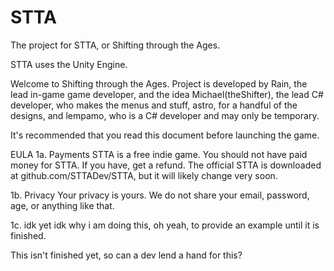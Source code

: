 # STTA
The project for STTA, or Shifting through the Ages.

STTA uses the Unity Engine.

Welcome to Shifting through the Ages.
Project is developed by
Rain, the lead in-game game developer, and the idea
Michael(theShifter), the lead C# developer, who makes the menus and stuff, 
astro, for a handful of the designs, and
lempamo, who is a C# developer and may only be temporary.

It's recommended that you read this document before launching the game.

EULA
1a. Payments
  STTA is a free indie game. You should not have paid money for STTA. If you have, get a refund. The official STTA is downloaded at github.com/STTADev/STTA, but it will likely change very soon.
  
1b. Privacy
  Your privacy is yours. We do not share your email, password, age, or anything like that.
  
1c. idk yet
  idk why i am doing this, oh yeah, to provide an example until it is finished.
  
This isn't finished yet, so can a dev lend a hand for this?

